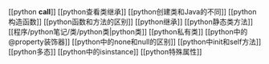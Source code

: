 [[python __call__]]
[[python查看类继承]]
[[python创建类和Java的不同]]
[[python构造函数]]
[[python函数和方法的区别]]
[[python继承]]
[[python静态类方法]]
[[程序/python笔记/类/python类|python类]]
[[python私有类]]
[[python中的@property装饰器]]
[[python中的none和null的区别]]
[[python中init和self方法]]
[[python多态]]
[[python中的isinstance]]
[[python特殊属性]]